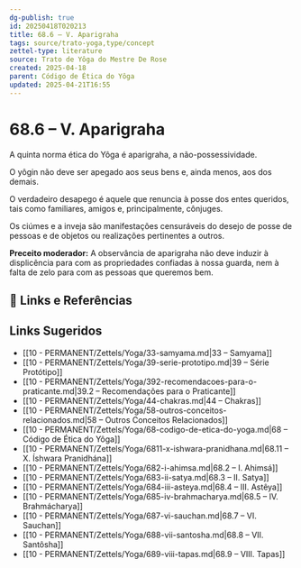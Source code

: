 ```yaml
---
dg-publish: true
id: 20250418T020213
title: 68.6 – V. Aparigraha
tags: source/trato-yoga,type/concept
zettel-type: literature
source: Trato de Yôga do Mestre De Rose
created: 2025-04-18
parent: Código de Ética do Yôga
updated: 2025-04-21T16:55
---
```



# 68.6 – V. Aparigraha

A quinta norma ética do Yôga é aparigraha, a não-possessividade.

O yôgin não deve ser apegado aos seus bens e, ainda menos, aos dos demais.

O verdadeiro desapego é aquele que renuncia à posse dos entes queridos, tais como familiares, amigos e, principalmente, cônjuges.

Os ciúmes e a inveja são manifestações censuráveis do desejo de posse de pessoas e de objetos ou realizações pertinentes a outros.

**Preceito moderador:** A observância de aparigraha não deve induzir à displicência para com as propriedades confiadas à nossa guarda, nem à falta de zelo para com as pessoas que queremos bem.

## 🔗 Links e Referências

## Links Sugeridos

- [[10 - PERMANENT/Zettels/Yoga/33-samyama.md|33 – Samyama]]
- [[10 - PERMANENT/Zettels/Yoga/39-serie-prototipo.md|39 – Série Protótipo]]
- [[10 - PERMANENT/Zettels/Yoga/392-recomendacoes-para-o-praticante.md|39.2 – Recomendações para o Praticante]]
- [[10 - PERMANENT/Zettels/Yoga/44-chakras.md|44 – Chakras]]
- [[10 - PERMANENT/Zettels/Yoga/58-outros-conceitos-relacionados.md|58 – Outros Conceitos Relacionados]]
- [[10 - PERMANENT/Zettels/Yoga/68-codigo-de-etica-do-yoga.md|68 – Código de Ética do Yôga]]
- [[10 - PERMANENT/Zettels/Yoga/6811-x-ishwara-pranidhana.md|68.11 – X. Íshwara Pranidhána]]
- [[10 - PERMANENT/Zettels/Yoga/682-i-ahimsa.md|68.2 – I. Ahimsá]]
- [[10 - PERMANENT/Zettels/Yoga/683-ii-satya.md|68.3 – II. Satya]]
- [[10 - PERMANENT/Zettels/Yoga/684-iii-asteya.md|68.4 – III. Astêya]]
- [[10 - PERMANENT/Zettels/Yoga/685-iv-brahmacharya.md|68.5 – IV. Brahmácharya]]
- [[10 - PERMANENT/Zettels/Yoga/687-vi-sauchan.md|68.7 – VI. Sauchan]]
- [[10 - PERMANENT/Zettels/Yoga/688-vii-santosha.md|68.8 – VII. Santôsha]]
- [[10 - PERMANENT/Zettels/Yoga/689-viii-tapas.md|68.9 – VIII. Tapas]]